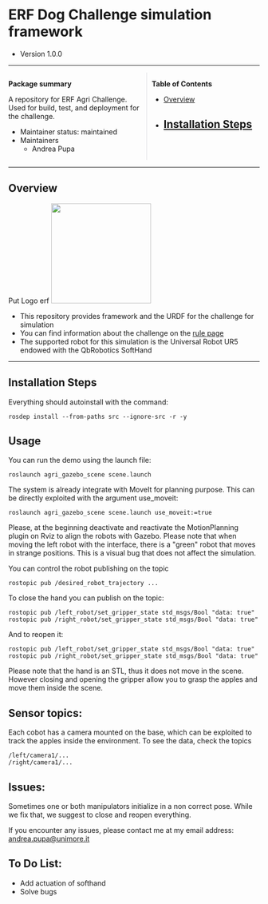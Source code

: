 # ERF Dog Challenge simulation framework

- Version 1.0.0

---

<div style="display:flex;">
<div style="flex:50%; padding-right:10px; border-right: 1px solid #dcdde1">

**Package summary**

A repository for ERF Agri Challenge. Used for build, test, and deployment for the challenge.

- Maintainer status: maintained
- Maintainers
  - Andrea Pupa


</div>
<div style="flex:40%; padding-left:10px;">

**Table of Contents**
- [Overview](#overview)
- [Installation Steps](#installation-steps)
    - 

</div>
</div>

---

## Overview

Put Logo erf
[<img src="https://www.ros.org/imgs/logo-white.png" width="200"/>](http://www.ros.org/)

- This repository provides framework and the URDF for the challenge for simulation 
- You can find information about the challenge on the <a href="docs/rule.md">rule page </a>
- The supported robot for this simulation is the Universal Robot UR5 endowed with the QbRobotics SoftHand

---

## Installation Steps

Everything should autoinstall with the command:
```
rosdep install --from-paths src --ignore-src -r -y
```

## Usage
You can run the demo using the launch file:

```
roslaunch agri_gazebo_scene scene.launch
```
The system is already integrate with MoveIt for planning purpose. This can be directly exploited with the argument use_moveit:
```
roslaunch agri_gazebo_scene scene.launch use_moveit:=true
```
Please, at the beginning deactivate and reactivate the MotionPlanning plugin on Rviz to align the robots with Gazebo.
Please note that when moving the left robot with the interface, there is a "green" robot that moves in strange positions. This is a visual bug that does not affect the simulation.

You can control the robot publishing on the topic
```
rostopic pub /desired_robot_trajectory ...
```

To close the hand you can publish on the topic:
```
rostopic pub /left_robot/set_gripper_state std_msgs/Bool "data: true"
rostopic pub /right_robot/set_gripper_state std_msgs/Bool "data: true"
```
And to reopen it:
```
rostopic pub /left_robot/set_gripper_state std_msgs/Bool "data: true"
rostopic pub /right_robot/set_gripper_state std_msgs/Bool "data: true"
```

Please note that the hand is an STL, thus it does not move in the scene. However closing and opening the gripper allow you to grasp the apples and move them inside the scene.

## Sensor topics:

Each cobot has a camera mounted on the base, which can be exploited to track the apples inside the environment.
To see the data, check the topics

```
/left/camera1/...
/right/camera1/...
```

## Issues:

Sometimes one or both manipulators initialize in a non correct pose. While we fix that, we suggest to close and reopen everything.

If you encounter any issues, please contact me at my email address: andrea.pupa@unimore.it

## To Do List:
* Add actuation of softhand
* Solve bugs

